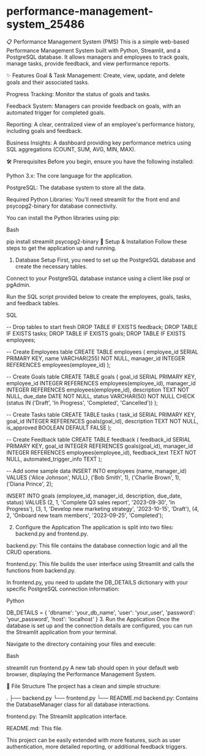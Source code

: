 # performance-management-system_25486
📋 Performance Management System (PMS)
This is a simple web-based Performance Management System built with Python, Streamlit, and a PostgreSQL database. It allows managers and employees to track goals, manage tasks, provide feedback, and view performance reports.

✨ Features
Goal & Task Management: Create, view, update, and delete goals and their associated tasks.

Progress Tracking: Monitor the status of goals and tasks.

Feedback System: Managers can provide feedback on goals, with an automated trigger for completed goals.

Reporting: A clear, centralized view of an employee's performance history, including goals and feedback.

Business Insights: A dashboard providing key performance metrics using SQL aggregations (COUNT, SUM, AVG, MIN, MAX).

🛠️ Prerequisites
Before you begin, ensure you have the following installed:

Python 3.x: The core language for the application.

PostgreSQL: The database system to store all the data.

Required Python Libraries: You'll need streamlit for the front end and psycopg2-binary for database connectivity.

You can install the Python libraries using pip:

Bash

pip install streamlit psycopg2-binary
🚀 Setup & Installation
Follow these steps to get the application up and running.

1. Database Setup
First, you need to set up the PostgreSQL database and create the necessary tables.

Connect to your PostgreSQL database instance using a client like psql or pgAdmin.

Run the SQL script provided below to create the employees, goals, tasks, and feedback tables.

SQL

-- Drop tables to start fresh
DROP TABLE IF EXISTS feedback;
DROP TABLE IF EXISTS tasks;
DROP TABLE IF EXISTS goals;
DROP TABLE IF EXISTS employees;

-- Create Employees table
CREATE TABLE employees (
    employee_id SERIAL PRIMARY KEY,
    name VARCHAR(255) NOT NULL,
    manager_id INTEGER REFERENCES employees(employee_id)
);

-- Create Goals table
CREATE TABLE goals (
    goal_id SERIAL PRIMARY KEY,
    employee_id INTEGER REFERENCES employees(employee_id),
    manager_id INTEGER REFERENCES employees(employee_id),
    description TEXT NOT NULL,
    due_date DATE NOT NULL,
    status VARCHAR(50) NOT NULL CHECK (status IN ('Draft', 'In Progress', 'Completed', 'Cancelled'))
);

-- Create Tasks table
CREATE TABLE tasks (
    task_id SERIAL PRIMARY KEY,
    goal_id INTEGER REFERENCES goals(goal_id),
    description TEXT NOT NULL,
    is_approved BOOLEAN DEFAULT FALSE
);

-- Create Feedback table
CREATE TABLE feedback (
    feedback_id SERIAL PRIMARY KEY,
    goal_id INTEGER REFERENCES goals(goal_id),
    manager_id INTEGER REFERENCES employees(employee_id),
    feedback_text TEXT NOT NULL,
    automated_trigger_info TEXT
);

-- Add some sample data
INSERT INTO employees (name, manager_id) VALUES
('Alice Johnson', NULL),
('Bob Smith', 1),
('Charlie Brown', 1),
('Diana Prince', 2);

INSERT INTO goals (employee_id, manager_id, description, due_date, status) VALUES
(2, 1, 'Complete Q3 sales report', '2023-09-30', 'In Progress'),
(3, 1, 'Develop new marketing strategy', '2023-10-15', 'Draft'),
(4, 2, 'Onboard new team members', '2023-09-25', 'Completed');

2. Configure the Application
The application is split into two files: backend.py and frontend.py.

backend.py: This file contains the database connection logic and all the CRUD operations.

frontend.py: This file builds the user interface using Streamlit and calls the functions from backend.py.

In frontend.py, you need to update the DB_DETAILS dictionary with your specific PostgreSQL connection information:

Python

DB_DETAILS = {
    'dbname': 'your_db_name',
    'user': 'your_user',
    'password': 'your_password',
    'host': 'localhost'
}
3. Run the Application
Once the database is set up and the connection details are configured, you can run the Streamlit application from your terminal.

Navigate to the directory containing your files and execute:

Bash

streamlit run frontend.py
A new tab should open in your default web browser, displaying the Performance Management System.

📂 File Structure
The project has a clean and simple structure:

.
├── backend.py
└── frontend.py
└── README.md
backend.py: Contains the DatabaseManager class for all database interactions.

frontend.py: The Streamlit application interface.

README.md: This file.

This project can be easily extended with more features, such as user authentication, more detailed reporting, or additional feedback triggers.






